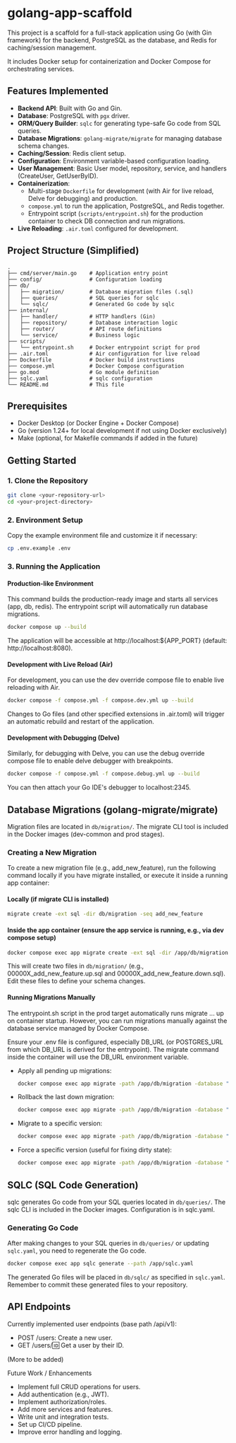 # golang-app-scaffold

This project is a scaffold for a full-stack application using Go (with Gin framework) for the backend, PostgreSQL as the database, and Redis for caching/session management.

It includes Docker setup for containerization and Docker Compose for orchestrating services.

## Features Implemented
*   **Backend API**: Built with Go and Gin.
*   **Database**: PostgreSQL with `pgx` driver.
*   **ORM/Query Builder**: `sqlc` for generating type-safe Go code from SQL queries.
*   **Database Migrations**: `golang-migrate/migrate` for managing database schema changes.
*   **Caching/Session**: Redis client setup.
*   **Configuration**: Environment variable-based configuration loading.
*   **User Management**: Basic User model, repository, service, and handlers (CreateUser, GetUserByID).
*   **Containerization**:
    *   Multi-stage `Dockerfile` for development (with Air for live reload, Delve for debugging) and production.
    *   `compose.yml` to run the application, PostgreSQL, and Redis together.
    *   Entrypoint script (`scripts/entrypoint.sh`) for the production container to check DB connection and run migrations.
*   **Live Reloading**: `.air.toml` configured for development.

## Project Structure (Simplified)
```text
. 
├── cmd/server/main.go    # Application entry point
├── config/               # Configuration loading
├── db/
│   ├── migration/        # Database migration files (.sql)
│   ├── queries/          # SQL queries for sqlc
│   └── sqlc/             # Generated Go code by sqlc
├── internal/
│   ├── handler/          # HTTP handlers (Gin)
│   ├── repository/       # Database interaction logic
│   ├── router/           # API route definitions
│   └── service/          # Business logic
├── scripts/
│   └── entrypoint.sh     # Docker entrypoint script for prod
├── .air.toml             # Air configuration for live reload
├── Dockerfile            # Docker build instructions
├── compose.yml           # Docker Compose configuration
├── go.mod                # Go module definition
├── sqlc.yaml             # sqlc configuration
└── README.md             # This file
```

## Prerequisites
*   Docker Desktop (or Docker Engine + Docker Compose)
*   Go (version 1.24+ for local development if not using Docker exclusively)
*   Make (optional, for Makefile commands if added in the future)

## Getting Started

### 1. Clone the Repository

```bash
git clone <your-repository-url>
cd <your-project-directory>
```

### 2. Environment Setup

Copy the example environment file and customize it if necessary:
```bash
cp .env.example .env
```

### 3. Running the Application

#### Production-like Environment
This command builds the production-ready image and starts all services (app, db, redis). The entrypoint script will automatically run database migrations.

```bash
docker compose up --build
```
The application will be accessible at http://localhost:${APP_PORT} (default: http://localhost:8080).

#### Development with Live Reload (Air)
For development, you can use the dev override compose file to enable live reloading with Air.

```bash
docker compose -f compose.yml -f compose.dev.yml up --build
```

Changes to Go files (and other specified extensions in .air.toml) will trigger an automatic rebuild and restart of the application.

#### Development with Debugging (Delve)

Similarly, for debugging with Delve, you can use the debug override compose file to enable delve debugger with breakpoints.

```bash
docker compose -f compose.yml -f compose.debug.yml up --build
```

You can then attach your Go IDE's debugger to localhost:2345.

## Database Migrations (golang-migrate/migrate)

Migration files are located in `db/migration/`. The migrate CLI tool is included in the Docker images (dev-common and prod stages).

### Creating a New Migration

To create a new migration file (e.g., add_new_feature), run the following command locally if you have migrate installed, or execute it inside a running app container:

#### Locally (if migrate CLI is installed)
```bash
migrate create -ext sql -dir db/migration -seq add_new_feature
```

#### Inside the app container (ensure the app service is running, e.g., via dev compose setup)
```bash
docker compose exec app migrate create -ext sql -dir /app/db/migration -seq add_new_feature
```

This will create two files in `db/migration/` (e.g., 00000X_add_new_feature.up.sql and 00000X_add_new_feature.down.sql). Edit these files to define your schema changes.

#### Running Migrations Manually

The entrypoint.sh script in the prod target automatically runs migrate ... up on container startup. However, you can run migrations manually against the database service managed by Docker Compose.

Ensure your .env file is configured, especially DB_URL (or POSTGRES_URL from which DB_URL is derived for the entrypoint). The migrate command inside the container will use the DB_URL environment variable.
- Apply all pending up migrations:
   ```bash
   docker compose exec app migrate -path /app/db/migration -database "$DB_URL" up
   ```
- Rollback the last down migration:
   ```bash
   docker compose exec app migrate -path /app/db/migration -database "$DB_URL" down 1
   ```
- Migrate to a specific version:
   ```bash
   docker compose exec app migrate -path /app/db/migration -database "$DB_URL" goto VERSION_NUMBER
   ```
- Force a specific version (useful for fixing dirty state):
   ```bash
   docker compose exec app migrate -path /app/db/migration -database "$DB_URL" force VERSION_NUMBER
   ```

## SQLC (SQL Code Generation)

sqlc generates Go code from your SQL queries located in `db/queries/`. The sqlc CLI is included in the Docker images. Configuration is in sqlc.yaml.

### Generating Go Code
After making changes to your SQL queries in `db/queries/` or updating `sqlc.yaml`, you need to regenerate the Go code.
```bash
docker compose exec app sqlc generate --path /app/sqlc.yaml
```

The generated Go files will be placed in `db/sqlc/` as specified in `sqlc.yaml`. Remember to commit these generated files to your repository.

## API Endpoints
Currently implemented user endpoints (base path /api/v1):
- POST /users: Create a new user.
- GET /users/:id: Get a user by their ID.

(More to be added)

Future Work / Enhancements
- Implement full CRUD operations for users.
- Add authentication (e.g., JWT).
- Implement authorization/roles.
- Add more services and features.
- Write unit and integration tests.
- Set up CI/CD pipeline.
- Improve error handling and logging.